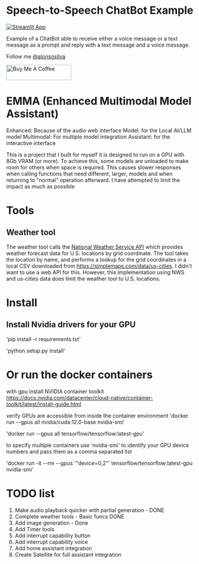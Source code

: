 # Speech-to-Speech ChatBot Example

[![Streamlit App](https://static.streamlit.io/badges/streamlit_badge_black_white.svg)](https://echobot-whisper-gtts.streamlit.app/)

Example of a ChatBot able to receive either a voice message or a text message as a prompt and reply with a text message and a voice message.

Follow me [@alonsosilva](https://twitter.com/alonsosilva)

<a href="https://www.buymeacoffee.com/alonsosilva" target="_blank"><img src="https://cdn.buymeacoffee.com/buttons/default-orange.png" alt="Buy Me A Coffee" height="41" width="174"></a>

# EMMA (Enhanced Multimodal Model Assistant)
Enhanced: Because of the audio web interface
Model: for the Local AI/LLM model
Multimodal: For multiple model integration
Assistant: for the interactive interface

This is a project that I built for myself it is designed to run on a GPU with 8Gb VRAM (or more).
To achieve this, some models are unloaded to make room for others when space is required. This causes
slower responses when calling functions that need different, larger, models and when returning to 
"normal" operation afterward. I have attempted to limit the impact as much as possible

# Tools

## Weather tool
The weather tool calls the [National Weather Service API](https://www.weather.gov/documentation/services-web-api)
which provides weather forecast data for U.S. locations by grid coordinate.
The tool takes the location by name, and performs a lookup for the grid coordinates in a local CSV downloaded from
https://simplemaps.com/data/us-cities. I didn't want to use a web API for this. However, this implementation using
NWS and us-cities data does limit the weather tool to U.S. locations.

# Install

## Install Nvidia drivers for your GPU

'pip install -r requirements.txt'

'python setup.py install'


# Or run the docker containers

with gpu
install NVIDIA container toolkit
https://docs.nvidia.com/datacenter/cloud-native/container-toolkit/latest/install-guide.html

verify GPUs are accessible from inside the container environment
'docker run --gpus all nvidia/cuda:12.0-base nvidia-smi'

'docker run --gpus all tensorflow/tensorflow:latest-gpu'

to specify multiple containers use 'nvidia-smi' to identify your GPU device numbers and pass them as a comma
separated list

'docker run -it --rm --gpus '"device=0,2"' tensorflow/tensorflow:latest-gpu nvidia-smi'

# TODO list

1. Make audio playback quicker with partial generation - DONE
2. Complete weather tools - Basic funcs DONE
3. Add image generation - Done
4. Add Timer tools
5. Add interrupt capability button
6. Add interrupt capability voice
7. Add home assistant integration
8. Create Satellite for full assistant integration